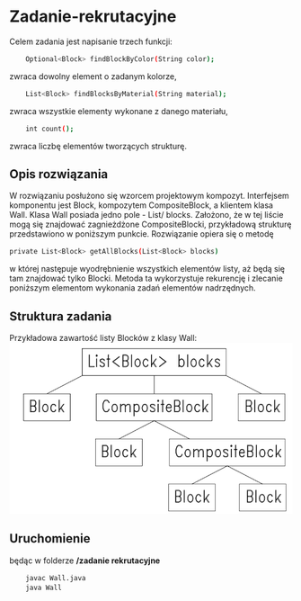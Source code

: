 # Zadanie-rekrutacyjne
Celem zadania jest napisanie trzech funkcji:
```bash
    Optional<Block> findBlockByColor(String color);
```
zwraca dowolny element o zadanym kolorze,
```bash
    List<Block> findBlocksByMaterial(String material);
```
zwraca wszystkie elementy wykonane z danego materiału,
```bash
    int count();
```
zwraca liczbę elementów tworzących strukturę.
## Opis rozwiązania
W rozwiązaniu posłużono się wzorcem projektowym kompozyt. Interfejsem komponentu jest Block, kompozytem CompositeBlock, a klientem klasa Wall. Klasa Wall posiada jedno pole - List/<Block> blocks.
Założono, że w tej liście mogą się znajdować zagnieżdżone CompositeBlocki, przykładową strukturę przedstawiono w poniższym punkcie. Rozwiązanie opiera się o metodę
```bash
private List<Block> getAllBlocks(List<Block> blocks)
```
w której następuje wyodrębnienie wszystkich elementów listy, aż będą się tam znajdować tylko Blocki. Metoda ta wykorzystuje rekurencję i zlecanie poniższym elementom wykonania zadań elementów nadrzędnych.
## Struktura zadania
Przykładowa zawartość listy Blocków z klasy Wall:
![Struktura](struktura.png)
## Uruchomienie
będąc w folderze **/zadanie rekrutacyjne**
```bash
    javac Wall.java
    java Wall
```
